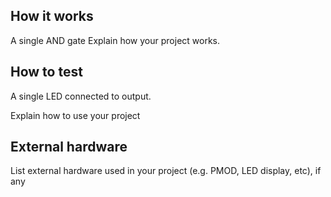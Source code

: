 <!---

This file is used to generate your project datasheet. Please fill in the information below and delete any unused
sections.

You can also include images in this folder and reference them in the markdown. Each image must be less than
512 kb in size, and the combined size of all images must be less than 1 MB.
-->

## How it works
A single AND gate
Explain how your project works.

## How to test
A single LED connected to output.

Explain how to use your project

## External hardware

List external hardware used in your project (e.g. PMOD, LED display, etc), if any
